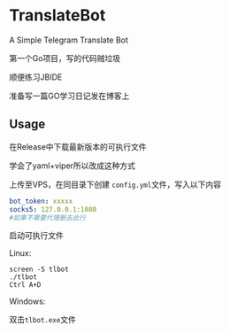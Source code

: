 # TranslateBot
A Simple Telegram Translate Bot

第一个Go项目，写的代码贼垃圾

顺便练习JBIDE

准备写一篇GO学习日记发在博客上

## Usage
在Release中下载最新版本的可执行文件

学会了yaml+viper所以改成这种方式

上传至VPS，在同目录下创建 `config.yml`文件，写入以下内容
```yaml
bot_token: xxxxx
socks5: 127.0.0.1:1080
#如果不需要代理删去此行
```
启动可执行文件

Linux: 
```shell script
screen -S tlbot
./tlbot
Ctrl A+D
```
Windows: 

双击`tlbot.exe`文件